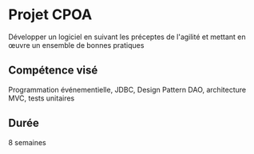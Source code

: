 # Projet CPOA

Développer un logiciel en suivant les préceptes de l'agilité et mettant en œuvre un ensemble de bonnes pratiques

## Compétence visé

Programmation événementielle, JDBC, Design Pattern DAO, architecture MVC, tests unitaires

## Durée

8 semaines
